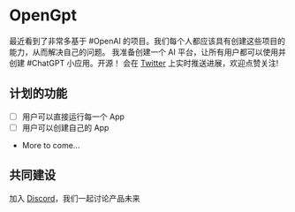 # OpenGpt

最近看到了非常多基于 #OpenAI 的项目。我们每个人都应该具有创建这些项目的能力，从而解决自己的问题。
我准备创建一个 AI 平台，让所有用户都可以使用并创建 #ChatGPT 小应用。开源！
会在 [Twitter](https://twitter.com/EclipsePrayer) 上实时推送进展，欢迎点赞关注!


## 计划的功能

- [ ] 用户可以直接运行每一个 App
- [ ] 用户可以创建自己的 App
- More to come...

## 共同建设

加入 [Discord](https://discord.gg/84J7aMyyCG)，我们一起讨论产品未来
